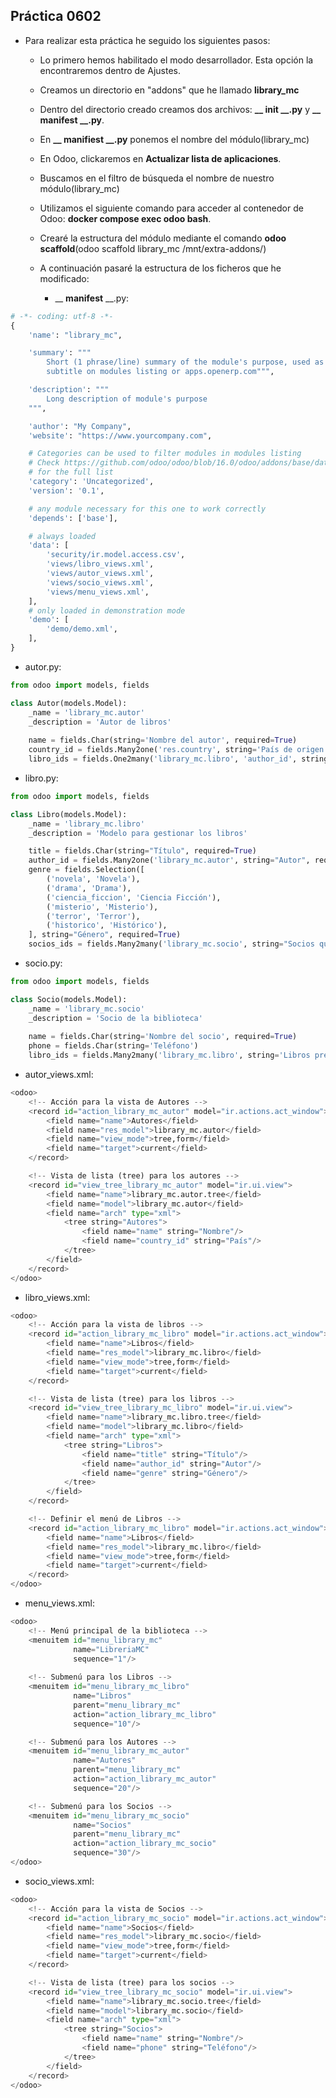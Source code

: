 ## Práctica 0602

* Para realizar esta práctica he seguido los siguientes pasos:
    * Lo primero hemos habilitado el modo desarrollador. Esta opción la encontraremos dentro de Ajustes.
    * Creamos un directorio en "addons" que he llamado **library_mc**
    * Dentro del directorio creado creamos dos archivos: **__ __init__ __.py** y **__ __manifest__ __.py**.
    * En **__ __manifiest__ __.py** ponemos el nombre del módulo(library_mc)
    * En Odoo, clickaremos en **Actualizar lista de aplicaciones**.
    * Buscamos en el filtro de búsqueda el nombre de nuestro módulo(library_mc)
    * Utilizamos el siguiente comando para acceder al contenedor de Odoo: **docker compose exec odoo bash**.
    * Crearé la estructura del módulo mediante el comando **odoo scaffold**(odoo scaffold library_mc /mnt/extra-addons/)
    * A continuación pasaré la estructura de los ficheros que he modificado:
        
         * __ __manifest__ __.py:
```python
# -*- coding: utf-8 -*-
{
    'name': "library_mc",

    'summary': """
        Short (1 phrase/line) summary of the module's purpose, used as
        subtitle on modules listing or apps.openerp.com""",

    'description': """
        Long description of module's purpose
    """,

    'author': "My Company",
    'website': "https://www.yourcompany.com",

    # Categories can be used to filter modules in modules listing
    # Check https://github.com/odoo/odoo/blob/16.0/odoo/addons/base/data/ir_module_category_data.xml
    # for the full list
    'category': 'Uncategorized',
    'version': '0.1',

    # any module necessary for this one to work correctly
    'depends': ['base'],

    # always loaded
    'data': [
        'security/ir.model.access.csv',
        'views/libro_views.xml',
        'views/autor_views.xml',
        'views/socio_views.xml',
        'views/menu_views.xml',
    ],
    # only loaded in demonstration mode
    'demo': [
        'demo/demo.xml',
    ],
}
```
* autor.py:
```python
from odoo import models, fields

class Autor(models.Model):
    _name = 'library_mc.autor'
    _description = 'Autor de libros'
    
    name = fields.Char(string='Nombre del autor', required=True)
    country_id = fields.Many2one('res.country', string='País de origen') 
    libro_ids = fields.One2many('library_mc.libro', 'author_id', string='Libros escritos')
```
* libro.py:
```python
from odoo import models, fields

class Libro(models.Model):
    _name = 'library_mc.libro'
    _description = 'Modelo para gestionar los libros'

    title = fields.Char(string="Título", required=True)
    author_id = fields.Many2one('library_mc.autor', string="Autor", required=True)
    genre = fields.Selection([
        ('novela', 'Novela'),
        ('drama', 'Drama'),
        ('ciencia_ficcion', 'Ciencia Ficción'),
        ('misterio', 'Misterio'),
        ('terror', 'Terror'),
        ('historico', 'Histórico'),
    ], string="Género", required=True)
    socios_ids = fields.Many2many('library_mc.socio', string="Socios que han tomado el libro prestado")
```
* socio.py:
```python
from odoo import models, fields

class Socio(models.Model):
    _name = 'library_mc.socio'
    _description = 'Socio de la biblioteca'
    
    name = fields.Char(string='Nombre del socio', required=True)
    phone = fields.Char(string='Teléfono')
    libro_ids = fields.Many2many('library_mc.libro', string='Libros prestados')  
```
* autor_views.xml:
```python
<odoo>
    <!-- Acción para la vista de Autores -->
    <record id="action_library_mc_autor" model="ir.actions.act_window">
        <field name="name">Autores</field>
        <field name="res_model">library_mc.autor</field>
        <field name="view_mode">tree,form</field>
        <field name="target">current</field>
    </record>

    <!-- Vista de lista (tree) para los autores -->
    <record id="view_tree_library_mc_autor" model="ir.ui.view">
        <field name="name">library_mc.autor.tree</field>
        <field name="model">library_mc.autor</field>
        <field name="arch" type="xml">
            <tree string="Autores">
                <field name="name" string="Nombre"/>
                <field name="country_id" string="País"/>
            </tree>
        </field>
    </record>
</odoo>
```
* libro_views.xml:
```python
<odoo>
    <!-- Acción para la vista de libros -->
    <record id="action_library_mc_libro" model="ir.actions.act_window">
        <field name="name">Libros</field>
        <field name="res_model">library_mc.libro</field>
        <field name="view_mode">tree,form</field>
        <field name="target">current</field>
    </record>

    <!-- Vista de lista (tree) para los libros -->
    <record id="view_tree_library_mc_libro" model="ir.ui.view">
        <field name="name">library_mc.libro.tree</field>
        <field name="model">library_mc.libro</field>
        <field name="arch" type="xml">
            <tree string="Libros">
                <field name="title" string="Título"/>
                <field name="author_id" string="Autor"/>
                <field name="genre" string="Género"/>
            </tree>
        </field>
    </record>

    <!-- Definir el menú de Libros -->
    <record id="action_library_mc_libro" model="ir.actions.act_window">
        <field name="name">Libros</field>
        <field name="res_model">library_mc.libro</field>
        <field name="view_mode">tree,form</field>
        <field name="target">current</field>
    </record>
</odoo>
```
* menu_views.xml:
```python
<odoo>
    <!-- Menú principal de la biblioteca -->
    <menuitem id="menu_library_mc"
              name="LibreriaMC"
              sequence="1"/>
              
    <!-- Submenú para los Libros -->
    <menuitem id="menu_library_mc_libro"
              name="Libros"
              parent="menu_library_mc"
              action="action_library_mc_libro"
              sequence="10"/>

    <!-- Submenú para los Autores -->
    <menuitem id="menu_library_mc_autor"
              name="Autores"
              parent="menu_library_mc"
              action="action_library_mc_autor"
              sequence="20"/>

    <!-- Submenú para los Socios -->
    <menuitem id="menu_library_mc_socio"
              name="Socios"
              parent="menu_library_mc"
              action="action_library_mc_socio"
              sequence="30"/>
</odoo>
```
* socio_views.xml:
```python
<odoo>
    <!-- Acción para la vista de Socios -->
    <record id="action_library_mc_socio" model="ir.actions.act_window">
        <field name="name">Socios</field>
        <field name="res_model">library_mc.socio</field>
        <field name="view_mode">tree,form</field>
        <field name="target">current</field>
    </record>

    <!-- Vista de lista (tree) para los socios -->
    <record id="view_tree_library_mc_socio" model="ir.ui.view">
        <field name="name">library_mc.socio.tree</field>
        <field name="model">library_mc.socio</field>
        <field name="arch" type="xml">
            <tree string="Socios">
                <field name="name" string="Nombre"/>
                <field name="phone" string="Teléfono"/>
            </tree>
        </field>
    </record>
</odoo>
```